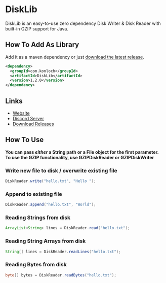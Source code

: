 # DiskLib
DiskLib is an easy-to-use zero dependency Disk Writer &amp; Disk Reader with built-in GZIP support for Java.

## How To Add As Library
Add it as a maven dependency or just [download the latest release](https://github.com/Konloch/DiskLib/releases).
```xml
<dependency>
  <groupId>com.konloch</groupId>
  <artifactId>DiskLib</artifactId>
  <version>1.2.0</version>
</dependency>
```

## Links
* [Website](https://konloch.com/DiskLib/)
* [Discord Server](https://discord.gg/aexsYpfMEf)
* [Download Releases](https://github.com/Konloch/DiskLib/releases)

## How To Use
**You can pass *either* a String path or a File object for the first parameter. To use the GZIP functionality, use GZIPDiskReader or GZIPDiskWriter**

### Write new file to disk / overwrite existing file
```java
DiskReader.write("hello.txt", "Hello ");
```

### Append to existing file
```java
DiskReader.append("hello.txt", "World");
```

### Reading Strings from disk
```java
ArrayList<String> lines = DiskReader.read("hello.txt");
```

### Reading String Arrays from disk
```java
String[] lines = DiskReader.readLines("hello.txt");
```

### Reading Bytes from disk
```java
byte[] bytes = DiskReader.readBytes("hello.txt");
```
